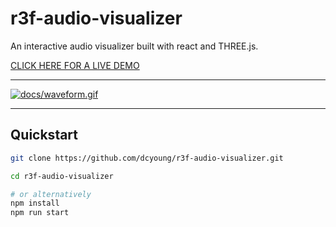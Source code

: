 # r3f-audio-visualizer

An interactive audio visualizer built with react and THREE.js.

[CLICK HERE FOR A LIVE DEMO](https://dcyoung.github.io/r3f-audio-visualizer/)

---

[![docs/waveform.gif](docs/waveform.gif)](https://dcyoung.github.io/r3f-audio-visualizer/)

---

## Quickstart

```bash
git clone https://github.com/dcyoung/r3f-audio-visualizer.git

cd r3f-audio-visualizer

# or alternatively
npm install
npm run start
```
